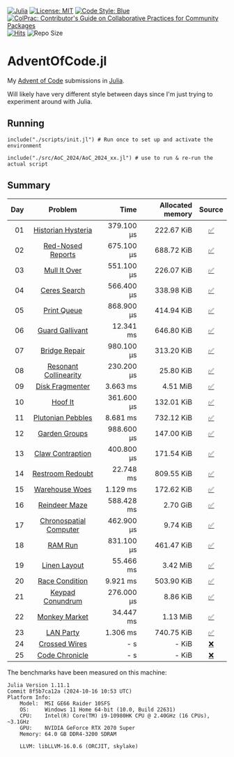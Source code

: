 [![Julia](https://img.shields.io/badge/Julia-9558B2?style=flat&logo=Julia&logoColor=white)](https://julialang.org/)
[![License: MIT](https://img.shields.io/badge/License-MIT-yellow.svg)](https://opensource.org/licenses/MIT)
[![Code Style: Blue](https://img.shields.io/badge/code%20style-blue-4495d1.svg)](https://github.com/invenia/BlueStyle)
[![ColPrac: Contributor's Guide on Collaborative Practices for Community Packages](https://img.shields.io/badge/ColPrac-Contributor's%20Guide-blueviolet)](https://github.com/SciML/ColPrac)
[![Hits](https://hits.seeyoufarm.com/api/count/incr/badge.svg?url=https%3A%2F%2Fgithub.com%2FTitas22%2FAdventOfCode.jl&count_bg=%2300CC00&title_bg=%23555555&icon=&icon_color=%23E7E7E7&title=hits&edge_flat=false)](https://hits.seeyoufarm.com)
![Repo Size](https://img.shields.io/github/repo-size/Titas22/AdventOfCode.jl)

# AdventOfCode.jl

My [Advent of Code](https://adventofcode.com/) submissions in [Julia](https://julialang.org/).

Will likely have very different style between days since I'm just trying to experiment around with Julia.


## Running
```
include("./scripts/init.jl") # Run once to set up and activate the environment

include("./src/AoC_2024/AoC_2024_xx.jl") # use to run & re-run the actual script
```

## Summary

| Day | Problem | Time | Allocated memory | Source |
|----:|:-------:|-----:|-----------------:|:------:|
| 01 | [Historian Hysteria](https://adventofcode.com/2024/day/1) | 379.100 μs | 222.67 KiB | [:white_check_mark:](https://github.com/Titas22/AdventOfCode.jl/blob/main/src/AoC_2024/AoC_2024_01.jl) |
| 02 | [Red-Nosed Reports](https://adventofcode.com/2024/day/2) | 675.100 μs | 688.72 KiB | [:white_check_mark:](https://github.com/Titas22/AdventOfCode.jl/blob/main/src/AoC_2024/AoC_2024_02.jl) |
| 03 | [Mull It Over](https://adventofcode.com/2024/day/3) | 551.100 μs | 226.07 KiB | [:white_check_mark:](https://github.com/Titas22/AdventOfCode.jl/blob/main/src/AoC_2024/AoC_2024_03.jl) |
| 04 | [Ceres Search](https://adventofcode.com/2024/day/4) | 566.400 μs | 338.98 KiB | [:white_check_mark:](https://github.com/Titas22/AdventOfCode.jl/blob/main/src/AoC_2024/AoC_2024_04.jl) |
| 05 | [Print Queue](https://adventofcode.com/2024/day/5) | 868.900 μs | 414.94 KiB | [:white_check_mark:](https://github.com/Titas22/AdventOfCode.jl/blob/main/src/AoC_2024/AoC_2024_05.jl) |
| 06 | [Guard Gallivant](https://adventofcode.com/2024/day/6) | 12.341 ms | 646.80 KiB | [:white_check_mark:](https://github.com/Titas22/AdventOfCode.jl/blob/main/src/AoC_2024/AoC_2024_06.jl) |
| 07 | [Bridge Repair](https://adventofcode.com/2024/day/7) | 980.100 μs | 313.20 KiB | [:white_check_mark:](https://github.com/Titas22/AdventOfCode.jl/blob/main/src/AoC_2024/AoC_2024_07.jl) |
| 08 | [Resonant Collinearity](https://adventofcode.com/2024/day/8) | 230.200 μs | 25.80 KiB | [:white_check_mark:](https://github.com/Titas22/AdventOfCode.jl/blob/main/src/AoC_2024/AoC_2024_08.jl) |
| 09 | [Disk Fragmenter](https://adventofcode.com/2024/day/9) | 3.663 ms | 4.51 MiB | [:white_check_mark:](https://github.com/Titas22/AdventOfCode.jl/blob/main/src/AoC_2024/AoC_2024_09.jl) |
| 10 | [Hoof It](https://adventofcode.com/2024/day/10) | 361.600 μs | 132.01 KiB | [:white_check_mark:](https://github.com/Titas22/AdventOfCode.jl/blob/main/src/AoC_2024/AoC_2024_10.jl) |
| 11 | [Plutonian Pebbles](https://adventofcode.com/2024/day/11) | 8.681 ms | 732.12 KiB | [:white_check_mark:](https://github.com/Titas22/AdventOfCode.jl/blob/main/src/AoC_2024/AoC_2024_11.jl) |
| 12 | [Garden Groups](https://adventofcode.com/2024/day/12) | 988.600 μs | 147.00 KiB | [:white_check_mark:](https://github.com/Titas22/AdventOfCode.jl/blob/main/src/AoC_2024/AoC_2024_12.jl) |
| 13 | [Claw Contraption](https://adventofcode.com/2024/day/13) | 400.800 μs | 171.54 KiB | [:white_check_mark:](https://github.com/Titas22/AdventOfCode.jl/blob/main/src/AoC_2024/AoC_2024_13.jl) |
| 14 | [Restroom Redoubt](https://adventofcode.com/2024/day/14) | 22.748 ms | 809.55 KiB | [:white_check_mark:](https://github.com/Titas22/AdventOfCode.jl/blob/main/src/AoC_2024/AoC_2024_14.jl) |
| 15 | [Warehouse Woes](https://adventofcode.com/2024/day/15) | 1.129 ms | 172.62 KiB | [:white_check_mark:](https://github.com/Titas22/AdventOfCode.jl/blob/main/src/AoC_2024/AoC_2024_15.jl) |
| 16 | [Reindeer Maze](https://adventofcode.com/2024/day/16) | 588.428 ms | 2.70 GiB | [:white_check_mark:](https://github.com/Titas22/AdventOfCode.jl/blob/main/src/AoC_2024/AoC_2024_16.jl) |
| 17 | [Chronospatial Computer](https://adventofcode.com/2024/day/17) | 462.900 μs | 9.74 KiB | [:white_check_mark:](https://github.com/Titas22/AdventOfCode.jl/blob/main/src/AoC_2024/AoC_2024_17.jl) |
| 18 | [RAM Run](https://adventofcode.com/2024/day/18) | 831.100 μs | 461.47 KiB | [:white_check_mark:](https://github.com/Titas22/AdventOfCode.jl/blob/main/src/AoC_2024/AoC_2024_18.jl) |
| 19 | [Linen Layout](https://adventofcode.com/2024/day/19) | 55.466 ms | 3.42 MiB | [:white_check_mark:](https://github.com/Titas22/AdventOfCode.jl/blob/main/src/AoC_2024/AoC_2024_19.jl) |
| 20 | [Race Condition](https://adventofcode.com/2024/day/20) | 9.921 ms | 503.90 KiB | [:white_check_mark:](https://github.com/Titas22/AdventOfCode.jl/blob/main/src/AoC_2024/AoC_2024_20.jl) |
| 21 | [Keypad Conundrum](https://adventofcode.com/2024/day/21) | 276.000 μs | 8.86 KiB | [:white_check_mark:](https://github.com/Titas22/AdventOfCode.jl/blob/main/src/AoC_2024/AoC_2024_21.jl) |
| 22 | [Monkey Market](https://adventofcode.com/2024/day/22) | 34.447 ms | 1.13 MiB | [:white_check_mark:](https://github.com/Titas22/AdventOfCode.jl/blob/main/src/AoC_2024/AoC_2024_22.jl) |
| 23 | [LAN Party](https://adventofcode.com/2024/day/23) | 1.306 ms | 740.75 KiB | [:white_check_mark:](https://github.com/Titas22/AdventOfCode.jl/blob/main/src/AoC_2024/AoC_2024_23.jl) |
| 24 | [Crossed Wires](https://adventofcode.com/2024/day/24) | - s | - KiB | [:x:](https://github.com/Titas22/AdventOfCode.jl/blob/main/src/AoC_2024/AoC_2024_24.jl) |
| 25 | [Code Chronicle](https://adventofcode.com/2024/day/25) | - s | - KiB | [:x:](https://github.com/Titas22/AdventOfCode.jl) |


The benchmarks have been measured on this machine:
```  
Julia Version 1.11.1
Commit 8f5b7ca12a (2024-10-16 10:53 UTC)
Platform Info:
    Model:  MSI GE66 Raider 10SFS
    OS:     Windows 11 Home 64-bit (10.0, Build 22631)
    CPU:    Intel(R) Core(TM) i9-10980HK CPU @ 2.40GHz (16 CPUs), ~3.1GHz
    GPU:    NVIDIA GeForce RTX 2070 Super
    Memory: 64.0 GB DDR4-3200 SDRAM

    LLVM: libLLVM-16.0.6 (ORCJIT, skylake)
```
